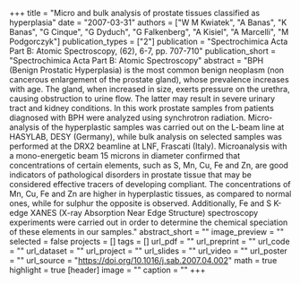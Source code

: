 +++
title = "Micro and bulk analysis of prostate tissues classified as hyperplasia"
date = "2007-03-31"
authors = ["W M Kwiatek", "A Banas", "K Banas", "G Cinque", "G Dyduch", "G Falkenberg", "A Kisiel", "A Marcelli", "M Podgorczyk"]
publication_types = ["2"]
publication = "Spectrochimica Acta Part B: Atomic Spectroscopy, (62), 6-7, pp. 707-710"
publication_short = "Spectrochimica Acta Part B: Atomic Spectroscopy"
abstract = "BPH (Benign Prostatic Hyperplasia) is the most common benign neoplasm (non cancerous enlargement of the prostate gland), whose prevalence increases with age. The gland, when increased in size, exerts pressure on the urethra, causing obstruction to urine flow. The latter may result in severe urinary tract and kidney conditions. In this work prostate samples from patients diagnosed with BPH were analyzed using synchrotron radiation. Micro-analysis of the hyperplastic samples was carried out on the L-beam line at HASYLAB, DESY (Germany), while bulk analysis on selected samples was performed at the DRX2 beamline at LNF, Frascati (Italy). Microanalysis with a mono-energetic beam 15 microns in diameter confirmed that concentrations of certain elements, such as S, Mn, Cu, Fe and Zn, are good indicators of pathological disorders in prostate tissue that may be considered effective tracers of developing compliant. The concentrations of Mn, Cu, Fe and Zn are higher in hyperplastic tissues, as compared to normal ones, while for sulphur the opposite is observed. Additionally, Fe and S K-edge XANES (X-ray Absorption Near Edge Structure) spectroscopy experiments were carried out in order to determine the chemical speciation of these elements in our samples."
abstract_short = ""
image_preview = ""
selected = false
projects = []
tags = []
url_pdf = ""
url_preprint = ""
url_code = ""
url_dataset = ""
url_project = ""
url_slides = ""
url_video = ""
url_poster = ""
url_source = "https://doi.org/10.1016/j.sab.2007.04.002"
math = true
highlight = true
[header]
image = ""
caption = ""
+++
